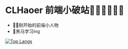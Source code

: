 # CLHaoer 前端小破站🐱‍🏍🐱‍🏍🐱‍🏍

- 👨‍💻刚开始的前端小人物
- 🎈黑马学习ing

[![Top Langs](https://github-readme-stats.vercel.app/api/top-langs/?username=CLHaoer&hide-border=true&layout=compact&locale=cn)](https://github.com/clhaoer/github-readme-stats)
